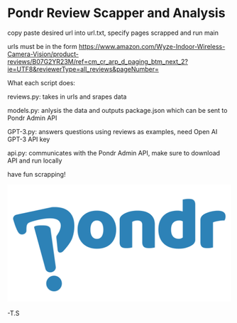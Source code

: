 # Pondr Review Scapper and Analysis

copy paste desired url into url.txt, specify pages scrapped and run main

urls must be in the form https://www.amazon.com/Wyze-Indoor-Wireless-Camera-Vision/product-reviews/B07G2YR23M/ref=cm_cr_arp_d_paging_btm_next_2?ie=UTF8&reviewerType=all_reviews&pageNumber=

What each script does:

reviews.py: takes in urls and srapes data

models.py: anlysis the data and outputs package.json which can be sent to Pondr Admin API

GPT-3.py: answers questions using reviews as examples, need Open AI GPT-3 API key

api.py: communicates with the Pondr Admin API, make sure to download API and run locally

have fun scrapping!

![PONDR!](Pondr_logo.png)

-T.S
